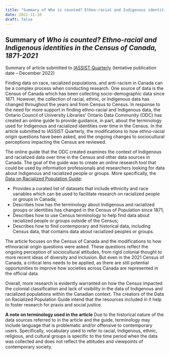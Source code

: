 ```yaml
---
title: "Summary of Who is counted? Ethno-racial and Indigenous identities in the Census of Canada, 1871-2021"
date: 2022-11-10
draft: false
---
```

## Summary of *Who is counted? Ethno-racial and Indigenous identities in the Census of Canada, 1871-2021*

Summary of article submitted to [IASSIST Quarterly](https://iassistquarterly.com/index.php/iassist) (tentative publication date – December 2022)

Finding data on race, racialized populations, and anti-racism in Canada can be a complex process when conducting research.
One source of data is the Census of Canada which has been collecting socio-demographic data since 1871. However, the 
collection of racial, ethnic, or Indigenous data has changed throughout the years and from Census to Census. In response to
the need for more support in finding ethno-racial and Indigenous data, the Ontario Council of University Libraries’ Ontario 
Data Community (ODC) has created an online guide to provide guidance, in part, about the terminology used for Indigenous and 
racialized identities over time in the Census. In the article submitted to IASSIST Quarterly, the modifications to how 
ethno-racial origin questions have been asked, and the ongoing changes to sociocultural perceptions impacting the Census are 
reviewed.

The online guide that the ODC created examines the context of Indigenous and racialized data over time in the Census and 
other data sources in Canada. The goal of the guide was to create an online research tool that could be used by information 
professionals and researchers looking for data about Indigenous and racialized people or groups. More specifically, the [Data 
on Racialized Population Guide](https://learn.scholarsportal.info/featured/data-on-racialized-populations/):

- Provides a curated list of datasets that include ethnicity and race variables which can be used to facilitate research on 
racialized people or groups in Canada;
- Describes how has the terminology about Indigenous and racialized groups or identities has changed in the Census of 
Population since 1871;
- Describes how to use Census terminology to help find data about racialized people or groups outside of the Census;
- Describes how to find contemporary and historical data, including Census data, that contains data about racialized peoples 
or groups.

The article focuses on the Census of Canada and the modifications to how ethnoracial origin questions were asked. These 
questions reflect the ongoing perception of sociocultural attitudes, from rigid colonial thought to more recent ideas of 
diversity and inclusion. But even in the 2021 Census of Canada, a critical lens needs to be applied, as there are still 
potential opportunities to improve how societies across Canada are represented in the official data.

Overall, more research is evidently warranted on how the Census impacted the colonial classification and lack of visibility
in the data  of Indigenous and racialized populations within the Canadian context. The creators of the Data on Racialized 
Population Guide intend that the resources included in it help to foster research for praxis and social justice.

**A note on terminology used in the article**
Due to the historical nature of the data sources referred to in the article and the guide, terminology may include language 
that is problematic and/or offensive to contemporary users. Specifically, vocabulary used to refer to racial, Indigenous, 
ethnic, religious, and cultural groups is specific to the time period when the data was collected and does not reflect the 
attitudes and viewpoints of contemporary society.
